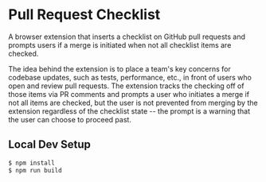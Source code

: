 # Pull Request Checklist

A browser extension that inserts a checklist on GitHub pull requests and prompts users if a merge is initiated when not all checklist items are checked.

The idea behind the extension is to place a team's key concerns for codebase updates, such as tests, performance, etc., in front of users who open and review pull requests. The extension tracks the checking off of those items via PR comments and prompts a user who initiates a merge if not all items are checked, but the user is not prevented from merging by the extension regardless of the checklist state -- the prompt is a warning that the user can choose to proceed past.

## Local Dev Setup

```bash
$ npm install
$ npm run build
```
